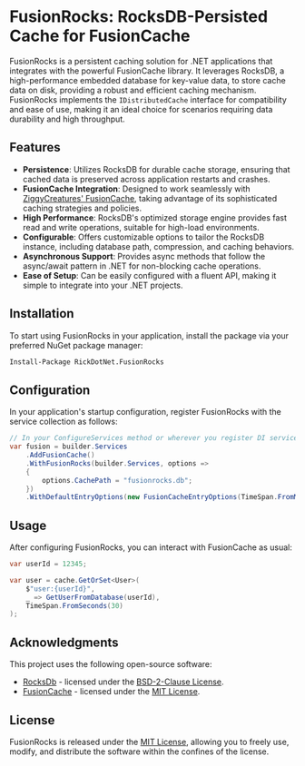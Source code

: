 # FusionRocks: RocksDB-Persisted Cache for FusionCache

FusionRocks is a persistent caching solution for .NET applications that integrates with the powerful FusionCache library. It leverages RocksDB, a high-performance embedded database for key-value data, to store cache data on disk, providing a robust and efficient caching mechanism. FusionRocks implements the `IDistributedCache` interface for compatibility and ease of use, making it an ideal choice for scenarios requiring data durability and high throughput.

## Features

- **Persistence**: Utilizes RocksDB for durable cache storage, ensuring that cached data is preserved across application restarts and crashes.
- **FusionCache Integration**: Designed to work seamlessly with [ZiggyCreatures' FusionCache](https://github.com/ZiggyCreatures/FusionCache), taking advantage of its sophisticated caching strategies and policies.
- **High Performance**: RocksDB's optimized storage engine provides fast read and write operations, suitable for high-load environments.
- **Configurable**: Offers customizable options to tailor the RocksDB instance, including database path, compression, and caching behaviors.
- **Asynchronous Support**: Provides async methods that follow the async/await pattern in .NET for non-blocking cache operations.
- **Ease of Setup**: Can be easily configured with a fluent API, making it simple to integrate into your .NET projects.

## Installation

To start using FusionRocks in your application, install the package via your preferred NuGet package manager:

```sh
Install-Package RickDotNet.FusionRocks
```

## Configuration

In your application's startup configuration, register FusionRocks with the service collection as follows:

```csharp
// In your ConfigureServices method or wherever you register DI services
var fusion = builder.Services  
    .AddFusionCache()  
    .WithFusionRocks(builder.Services, options =>
    {
        options.CachePath = "fusionrocks.db";
    })
    .WithDefaultEntryOptions(new FusionCacheEntryOptions(TimeSpan.FromMinutes(2)));
```

## Usage

After configuring FusionRocks, you can interact with FusionCache as usual:

```csharp
var userId = 12345;

var user = cache.GetOrSet<User>(
    $"user:{userId}",
    _ => GetUserFromDatabase(userId),
    TimeSpan.FromSeconds(30)
);
```
## Acknowledgments

This project uses the following open-source software:

- [RocksDb](https://github.com/curiosity-ai/rocksdb-sharp) - licensed under the [BSD-2-Clause License](https://github.com/curiosity-ai/rocksdb-sharp/blob/master/LICENSE).
- [FusionCache](https://github.com/ZiggyCreatures/FusionCache) - licensed under the [MIT License](https://github.com/ZiggyCreatures/FusionCache/blob/main/LICENSE.md).

## License

FusionRocks is released under the [MIT License](https://opensource.org/licenses/MIT), allowing you to freely use, modify, and distribute the software within the confines of the license.